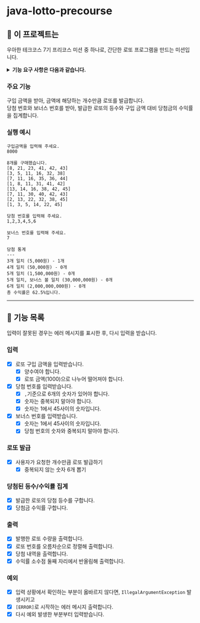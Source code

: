 # java-lotto-precourse

## 🎰 이 프로젝트는

우아한 테크코스 7기 프리코스 미션 중 하나로, 간단한 로또 프로그램을 만드는 미션입니다.<br>

<details>
<summary><strong>기능 요구 사항은 다음과 같습니다.</strong></summary>
<div>
  <ul>
    <li>로또 번호의 숫자 범위는 1~45까지이다.</li>
    <li>1개의 로또는 중복되지 않는 6개의 숫자를 뽑는다</li>
  <li>로또 1장의 가격은 1,000원이다.</li>
  <li>당첨 번호 추첨 시 중복되지 않는 숫자 6개와 보너스 번호 1개를 뽑는다.</li>
  <li>당첨은 1등부터 5등까지 있다. 당첨 기준과 금액은 아래와 같다.</li>
  <ul>
      <li>1등: 6개 번호 일치 / 2,000,000,000원</li>
      <li>2등: 5개 번호 + 보너스 번호 일치 / 30,000,000원</li>
      <li>3등: 5개 번호 일치 / 1,500,000원</li>
      <li>4등: 4개 번호 일치 / 50,000원</li>
      <li>5등: 3개 번호 일치 / 5,000원</li>
  </ul>
  <li>로또 구입 금액을 입력하면, 구입 금액에 해당하는 해당하는만큼 로또를 발행해야 한다.</li>
  <li>당첨 번호와 보너스 번호를 입력받는다.</li>
  <li>사용자가 구매한 로또 번호와 당첨 번호를 비교해 당첨 내역 및 수익률을 출력하고 로또 게임을 종료한다.</li>
  <li>사용자가 잘못된 값을 입력할 경우 IllegalArgumentException 을 발생시키고, [ERROR]로 시작하는 에러 메시지를 출력 후 그 부분부터 입력을 다시 받는다.</li>
  </ul>
</div>
</details>

### 주요 기능

구입 금액을 받아, 금액에 해당하는 개수만큼 로또를 발급합니다.<br>
당첨 번호와 보너스 번호를 받아, 발급한 로또의 등수와 구입 금액 대비 당첨금의 수익률을 집계합니다.<br>

### 실행 예시

```
구입금액을 입력해 주세요.
8000

8개를 구매했습니다.
[8, 21, 23, 41, 42, 43] 
[3, 5, 11, 16, 32, 38] 
[7, 11, 16, 35, 36, 44] 
[1, 8, 11, 31, 41, 42] 
[13, 14, 16, 38, 42, 45] 
[7, 11, 30, 40, 42, 43] 
[2, 13, 22, 32, 38, 45] 
[1, 3, 5, 14, 22, 45]

당첨 번호를 입력해 주세요.
1,2,3,4,5,6

보너스 번호를 입력해 주세요. 
7

당첨 통계
---
3개 일치 (5,000원) - 1개
4개 일치 (50,000원) - 0개
5개 일치 (1,500,000원) - 0개
5개 일치, 보너스 볼 일치 (30,000,000원) - 0개
6개 일치 (2,000,000,000원) - 0개
총 수익률은 62.5%입니다.
```

---

## 🌈 기능 목록

입력이 잘못된 경우는 에러 메시지를 표시한 후, 다시 입력을 받습니다.

### 입력

- [x] 로또 구입 금액을 입력받습니다.
    - [x] 양수여야 합니다.
    - [x] 로또 금액(1000)으로 나누어 떨어져야 합니다.
- [x] 당첨 번호를 입력받습니다.
    - [x] `,`기준으로 6개의 숫자가 있어야 합니다.
    - [x] 숫자는 중복되지 말아야 합니다.
    - [x] 숫자는 1에서 45사이의 숫자입니다.
- [x] 보너스 번호를 입력받습니다.
    - [x] 숫자는 1에서 45사이의 숫자입니다.
    - [x] 당첨 번호의 숫자와 중복되지 말아야 합니다.

### 로또 발급

- [x] 사용자가 요청한 개수만큼 로또 발급하기
    - [x] 중복되지 않는 숫자 6개 뽑기

### 당첨된 등수/수익률 집계

- [x] 발급한 로또의 당첨 등수를 구합니다.
- [x] 당첨금 수익률 구합니다.

### 출력

- [x] 발행한 로또 수량을 출력합니다.
- [x] 로또 번호를 오름차순으로 정렬해 출력합니다.
- [x] 당첨 내역을 출력합니다.
- [x] 수익률 소수점 둘째 자리에서 반올림해 출력합니다.

### 예외

- [x] 입력 상황에서 확인하는 부분이 옳바르지 않다면, `IllegalArgumentException` 발생시키고
- [x] `[ERROR]`로 시작하는 에러 메시지 출력합니다.
- [x] 다시 예외 발생한 부분부터 입력받습니다.
